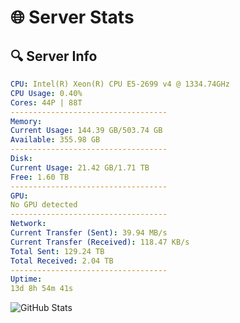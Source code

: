 # 🌐 Server Stats
## 🔍 Server Info
```yaml
CPU: Intel(R) Xeon(R) CPU E5-2699 v4 @ 1334.74GHz
CPU Usage: 0.40%
Cores: 44P | 88T
-----------------------------------
Memory:
Current Usage: 144.39 GB/503.74 GB
Available: 355.98 GB
-----------------------------------
Disk:
Current Usage: 21.42 GB/1.71 TB
Free: 1.60 TB
-----------------------------------
GPU:
No GPU detected
-----------------------------------
Network:
Current Transfer (Sent): 39.94 MB/s
Current Transfer (Received): 118.47 KB/s
Total Sent: 129.24 TB
Total Received: 2.04 TB
-----------------------------------
Uptime:
13d 8h 54m 41s
```
![GitHub Stats](https://img.shields.io/badge/Updated-2025-02-21_07:37:59-blue)